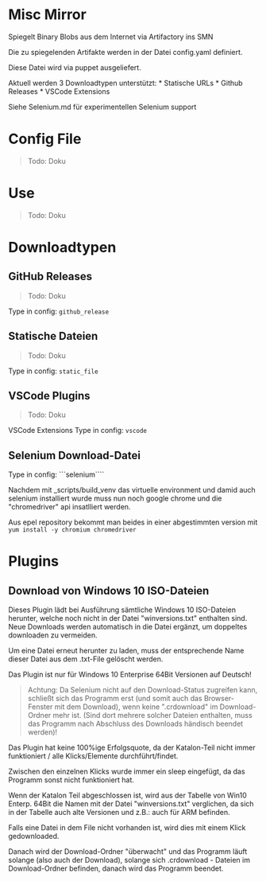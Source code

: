 # Misc Mirror

Spiegelt Binary Blobs aus dem Internet via Artifactory ins SMN

Die zu spiegelenden Artifakte werden in der Datei config.yaml definiert.

Diese Datei wird via puppet ausgeliefert.

Aktuell werden 3 Downloadtypen unterstützt:
    * Statische URLs
    * Github Releases
    * VSCode Extensions

Siehe Selenium.md für experimentellen Selenium support


# Config File
> Todo: Doku 

# Use
> Todo: Doku 

# Downloadtypen

## GitHub Releases
> Todo: Doku 

Type in config:  ```github_release```

## Statische Dateien
> Todo: Doku 

Type in config:  ```static_file```

## VSCode Plugins
> Todo: Doku 

VSCode Extensions
Type in config:  ```vscode```

## Selenium Download-Datei
Type in config: ```selenium````

Nachdem mit _scripts/build_venv das virtuelle environment und damid auch selenium installiert wurde muss nun noch google chrome und die "chromedriver" api insatlliert werden.

Aus epel repository bekommt man beides in einer abgestimmten version mit `yum install -y chromium chromedriver`


# Plugins
## Download von Windows 10 ISO-Dateien 
Dieses Plugin lädt bei Ausführung sämtliche Windows 10 ISO-Dateien herunter, welche noch nicht in der Datei "winversions.txt" enthalten sind. 
Neue Downloads werden automatisch in die Datei ergänzt, um doppeltes downloaden zu vermeiden.

Um eine Datei erneut herunter zu laden, muss der entsprechende Name dieser Datei aus dem .txt-File gelöscht werden.

Das Plugin ist nur für Windows 10 Enterprise 64Bit Versionen auf Deutsch!


> Achtung: Da Selenium nicht auf den Download-Status zugreifen kann, schließt sich das Programm erst (und somit auch das Browser-Fenster mit dem Download), wenn keine ".crdownload" im Download-Ordner mehr ist. (Sind dort mehrere solcher Dateien enthalten, muss das Programm nach Abschluss des Downloads händisch beendet werden)!


Das Plugin hat keine 100%ige Erfolgsquote, da der Katalon-Teil nicht immer funktioniert / alle Klicks/Elemente durchführt/findet.

Zwischen den einzelnen Klicks wurde immer ein sleep eingefügt, da das Programm sonst nicht funktioniert hat.

Wenn der Katalon Teil abgeschlossen ist, wird aus der Tabelle von Win10 Enterp. 64Bit die Namen mit der Datei "winversions.txt" verglichen, da sich in der Tabelle auch alte Versionen und z.B.: auch für ARM befinden.

Falls eine Datei in dem File nicht vorhanden ist, wird dies mit einem Klick gedownloaded.

Danach wird der Download-Ordner "überwacht" und das Programm läuft solange (also auch der Download), solange sich .crdownload - Dateien im Download-Ordner befinden, danach wird das Programm beendet.

